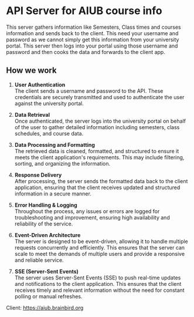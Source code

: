# API Server for AIUB course info
This server gathers information like Semesters, Class times and courses information and sends back to the client. 
This need your username and password as we cannot simply get this information from your university portal.
This server then logs into your portal using those username and password and then cooks the data and forwards to the client app.

## How we work

1. **User Authentication**  
    The client sends a username and password to the API. These credentials are securely transmitted and used to authenticate the user against the university portal.

2. **Data Retrieval**  
    Once authenticated, the server logs into the university portal on behalf of the user to gather detailed information including semesters, class schedules, and course data.

3. **Data Processing and Formatting**  
    The retrieved data is cleaned, formatted, and structured to ensure it meets the client application's requirements. This may include filtering, sorting, and organizing the information.

4. **Response Delivery**  
    After processing, the server sends the formatted data back to the client application, ensuring that the client receives updated and structured information in a secure manner.

5. **Error Handling & Logging**  
    Throughout the process, any issues or errors are logged for troubleshooting and improvement, ensuring high availability and reliability of the service.

6. **Event-Driven Architecture**  
    The server is designed to be event-driven, allowing it to handle multiple requests concurrently and efficiently. This ensures that the server can scale to meet the demands of multiple users and provide a responsive and reliable service.

7. **SSE (Server-Sent Events)**  
    The server uses Server-Sent Events (SSE) to push real-time updates and notifications to the client application. This ensures that the client receives timely and relevant information without the need for constant polling or manual refreshes.

Client: https://aiub.brainbird.org
